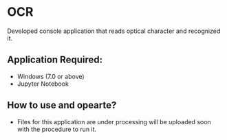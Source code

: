 # OCR
Developed console application that reads optical character and recognized it.
## Application Required:
 - Windows (7.0 or above)
 - Jupyter Notebook
 
## How to use and opearte?
- Files for this application are under processing will be uploaded soon with the procedure to run it.

